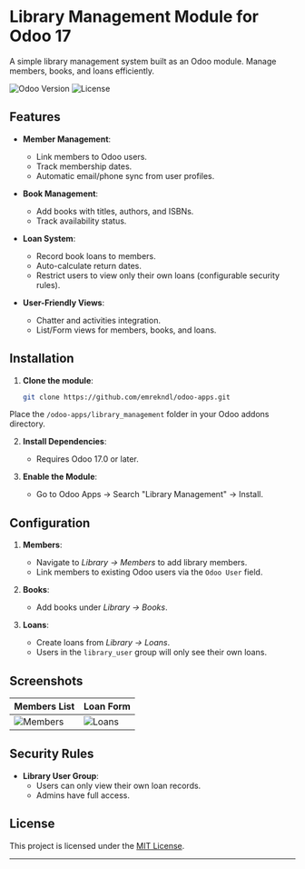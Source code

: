 # Library Management Module for Odoo 17

A simple library management system built as an Odoo module. Manage members, books, and loans efficiently.

![Odoo Version](https://img.shields.io/badge/Odoo-17.0-%23FF0000?style=flat-square)
![License](https://img.shields.io/badge/License-MIT-blue)

## Features

- **Member Management**:

  - Link members to Odoo users.
  - Track membership dates.
  - Automatic email/phone sync from user profiles.

- **Book Management**:

  - Add books with titles, authors, and ISBNs.
  - Track availability status.

- **Loan System**:

  - Record book loans to members.
  - Auto-calculate return dates.
  - Restrict users to view only their own loans (configurable security rules).

- **User-Friendly Views**:
  - Chatter and activities integration.
  - List/Form views for members, books, and loans.

## Installation

1. **Clone the module**:
   ```bash
   git clone https://github.com/emrekndl/odoo-apps.git
   ```

Place the `/odoo-apps/library_management` folder in your Odoo addons directory.

2. **Install Dependencies**:

   - Requires Odoo 17.0 or later.

3. **Enable the Module**:
   - Go to Odoo Apps → Search "Library Management" → Install.

## Configuration

1. **Members**:

   - Navigate to _Library → Members_ to add library members.
   - Link members to existing Odoo users via the `Odoo User` field.

2. **Books**:

   - Add books under _Library → Books_.

3. **Loans**:
   - Create loans from _Library → Loans_.
   - Users in the `library_user` group will only see their own loans.

## Screenshots

| Members List                        | Loan Form                       |
| ----------------------------------- | ------------------------------- |
| ![Members](screenshots/members.png) | ![Loans](screenshots/loans.png) |

## Security Rules

- **Library User Group**:
  - Users can only view their own loan records.
  - Admins have full access.

## License

This project is licensed under the [MIT License](LICENSE).

---
